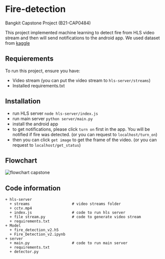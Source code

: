# Fire-detection
Bangkit Capstone Project (B21-CAP0484)

This project implemented machine learning to detect fire from HLS video stream and then will send notifications to the android app. We used dataset from [kaggle](https://www.kaggle.com/tharakan684/urecamain)

## Requierements
To run this project, ensure you have:
- Video stream (you can put the video stream to `hls-server/streams`)
- Installed requirements.txt

## Installation
- run HLS server
`node hls-server/index.js`
- run main server
`python server/main.py`
- install the android app
- to get notifications, please click `turn on` first in the app. You will be notified if fire was detected. (or you can request to `localhost/turn_on`)
- then you can click `get image` to get the frame of the video. (or you can request to `localhost/get_status`)

## Flowchart
![flowchart capstone](https://user-images.githubusercontent.com/56325833/120769525-6c953600-c547-11eb-9683-1a6f201ee94b.jpeg)

## Code information
    + hls-server
      + streams                   # video streams folder
      + cctv.mp4
      + index.js                  # code to run hls server
      + file stream.py            # code to generate video stream
      + requirements.txt
    + Model
      + fire_detection_v2.h5
      + Fire_Detection_v2.ipynb
    + server
      + main.py                   # code to run main server
      + requirements.txt
      + detector.py
